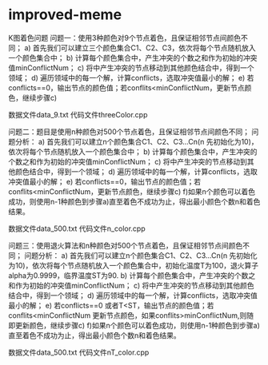 # improved-meme
K图着色问题
问题一：使用3种颜色对9个节点着色，且保证相邻节点间颜色不同；
a) 首先我们可以建立三个颜色集合C1、C2、C3，依次将每个节点随机放入一个颜色集合中；
b) 计算每个颜色集合中，产生冲突的个数之和作为初始的冲突值minConflictNum；
c) 将中产生冲突的节点移动到其他颜色结合中，得到一个领域；
d) 遍历领域中的每一个解，计算conflicts，选取冲突值最小的解；
e) 若conflicts==0，输出节点的颜色值；若conflits<minConflictNum，更新节点颜色，继续步骤c)

数据文件data_9.txt
代码文件threeColor.cpp
 
问题二：题目是使用n种颜色对500个节点着色，且保证相邻节点间颜色不同；
问题分析：
a) 首先我们可以建立n个颜色集合C1、C2、C3…Cn(n 先初始化为10)，依次将每个节点随机放入一个颜色集合中；
b) 计算每个颜色集合中，产生冲突的个数之和作为初始的冲突值minConflictNum；
c) 将中产生冲突的节点移动到其他颜色结合中，得到一个领域；
d) 遍历领域中的每一个解，计算conflicts，选取冲突值最小的解；
e) 若conflicts==0，输出节点的颜色值；若conflits<minConflictNum，更新节点颜色，继续步骤c)
f)如果n个颜色可以着色成功，则使用n-1种颜色到步骤a)直至着色不成功为止，得出最小颜色个数n和着色结果。

数据文件data_500.txt 
代码文件n_color.cpp

问题三：使用退火算法和n种颜色对500个节点着色，且保证相邻节点间颜色不同；
问题分析：
a) 首先我们可以建立n个颜色集合C1、C2、C3…Cn(n 先初始化为10)，依次将每个节点随机放入一个颜色集合中，初始化温度T为100，退火算子alpha为0.9999，临界温度ST为90.
b) 计算每个颜色集合中，产生冲突的个数之和作为初始的冲突值minConflictNum；
c) 将中产生冲突的节点移动到其他颜色结合中，得到一个领域；
d) 遍历领域中的每一个解，计算conflicts，选取冲突值最小的解；
e) 若conflicts==0 或者T<ST，输出节点的颜色值；若conflits<minConflictNum 更新节点颜色，如果conflits>minConflictNum,则随即更新颜色，继续步骤c)
f)如果n个颜色可以着色成功，则使用n-1种颜色到步骤a)直至着色不成功为止，得出最小颜色个数n和着色结果。

数据文件data_500.txt 
代码文件nT_color.cpp

